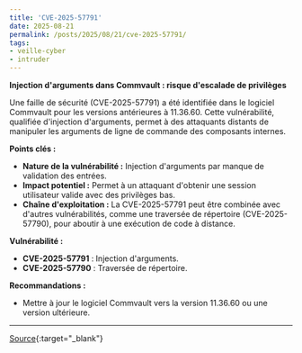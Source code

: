 ```yaml
---
title: 'CVE-2025-57791'
date: 2025-08-21
permalink: /posts/2025/08/21/cve-2025-57791/
tags:
- veille-cyber
- intruder
---
```

**Injection d'arguments dans Commvault : risque d'escalade de privilèges**

Une faille de sécurité (CVE-2025-57791) a été identifiée dans le logiciel Commvault pour les versions antérieures à 11.36.60. Cette vulnérabilité, qualifiée d'injection d'arguments, permet à des attaquants distants de manipuler les arguments de ligne de commande des composants internes.

**Points clés :**

*   **Nature de la vulnérabilité :** Injection d'arguments par manque de validation des entrées.
*   **Impact potentiel :** Permet à un attaquant d'obtenir une session utilisateur valide avec des privilèges bas.
*   **Chaîne d'exploitation :** La CVE-2025-57791 peut être combinée avec d'autres vulnérabilités, comme une traversée de répertoire (CVE-2025-57790), pour aboutir à une exécution de code à distance.

**Vulnérabilité :**

*   **CVE-2025-57791** : Injection d'arguments.
*   **CVE-2025-57790** : Traversée de répertoire.

**Recommandations :**

*   Mettre à jour le logiciel Commvault vers la version 11.36.60 ou une version ultérieure.

---
[Source](https://cvemon.intruder.io/cves/CVE-2025-57791){:target="_blank"}
